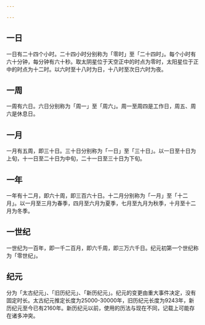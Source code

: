 ```yaml
---

---
```

## 一日

一日有二十四个小时。二十四小时分别称为「零时」至「二十四时」。每个小时有六十分钟，每分钟有六十秒。取太阴星位于天空正中的时点为零时，太阳星位于正中的时点为十二时。以六时至十八时为日，十八时至次日六时为夜。

## 一周

一周有六日。六日分别称为「周一」至「周六」。周一至周四是工作日，周五、周六是休息日。

## 一月

一月有五周，即三十日。三十日分别称为「一日」至「三十日」。以一日至十日为上旬，十一日至二十日为中旬，二十一日至三十日为下旬。

## 一年

一年有十二月，即六十周，即三百六十日。十二月分别称为「一月」至「十二月」。以一月至三月为春季，四月至六月为夏季，七月至九月为秋季，十月至十二月为冬季。

## 一世纪

一世纪为一百年，即一千二百月，即六千周，即三万六千日。纪元初第一个世纪称为「零世纪」。

## 纪元

分为「太古纪元」、「旧历纪元」、「新历纪元」。纪元的变更由重大事件决定，没有固定时长。太古纪元推定长度为25000-30000年，旧历纪元长度为9243年，新历纪元至今已有2160年。新历纪元以前，使用的历法与现在不同，记载上可能存在诸多冲突。